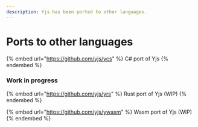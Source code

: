```yaml
---
description: Yjs has been ported to other languages.
---
```


# Ports to other languages

{% embed url="https://github.com/yjs/ycs" %}
C# port of Yjs
{% endembed %}

### Work in progress

{% embed url="https://github.com/yjs/yrs" %}
Rust port of Yjs (WIP)
{% endembed %}

{% embed url="https://github.com/yjs/ywasm" %}
Wasm port of Yjs (WIP)
{% endembed %}

